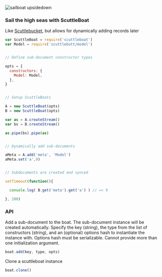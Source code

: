 ![sailboat upsidedown](https://cloud.githubusercontent.com/assets/1474978/4873103/2392582a-6202-11e4-9a42-4afc8b988648.png)

### Sail the high seas with ScuttleBoat

Like [Scuttlebucket](https://github.com/dominictarr/scuttlebucket), but allows for dynamically adding records later

```js
var ScuttleBoat = require('scuttleboat')
var Model = require('scuttlebutt/model')


// Define sub-document constructor types

opts = {
  constructors: {
    Model: Model,
  },
}


// Setup ScuttleBoats

A = new ScuttleBoat(opts)
B = new ScuttleBoat(opts)

var as = A.createStream()
var bs = B.createStream()

as.pipe(bs).pipe(as)


// Dynamically add sub-documents

aMeta = A.add('meta', 'Model')
aMeta.set('a',9)


// Subdocuments are created and synced

setTimeout(function(){

  console.log( B.get('meta').get('a') ) // => 9

}, 200)
```

### API

Add a sub-document to the boat.
The sub-document instance will be created automatically.
Specify the key (string),
the type from the list of constructors (string),
and an (optional) options hash to instantiate the instance with.
Options hash must be serializable.
Cannot provide more than one initialization argument.

```js
boat.add(key, type, opts)
```

Clone a scuttleboat instance
```js
boat.clone()
```